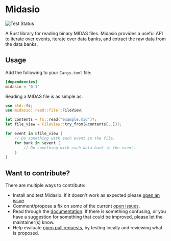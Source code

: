 # Midasio

![Test Status](https://github.com/DJDuque/midasio/actions/workflows/rust.yml/badge.svg)

A Rust library for reading binary MIDAS files. Midasio provides a useful API to
iterate over events, iterate over data banks, and extract the raw data from the
data banks.

## Usage

Add the following to your `Cargo.toml` file:
```toml
[dependencies]
midasio = "0.1"
```
Reading a MIDAS file is as simple as:
```rust
use std::fs;
use midasio::read::file::FileView;

let contents = fs::read("example.mid")?;
let file_view = FileView::try_from(&contents[..])?;

for event in &file_view {
    // Do something with each event in the file.
    for bank in &event {
        // Do something with each data bank in the event.
    }
}
```

## Want to contribute?

There are multiple ways to contribute:
- Install and test Midasio. If it doesn't work as expected please [open an
  issue](https://github.com/DJDuque/midasio/issues/new).
- Comment/propose a fix on some of the current [open 
issues](https://github.com/DJDuque/midasio/issues).
- Read through the [documentation](https://docs.rs/midasio). If there is 
  something confusing, or you have a suggestion for something that could be 
  improved, please let the maintainer(s) know.
- Help evaluate [open pull requests](https://github.com/DJDuque/midasio/pulls),
  by testing locally and reviewing what is proposed.
